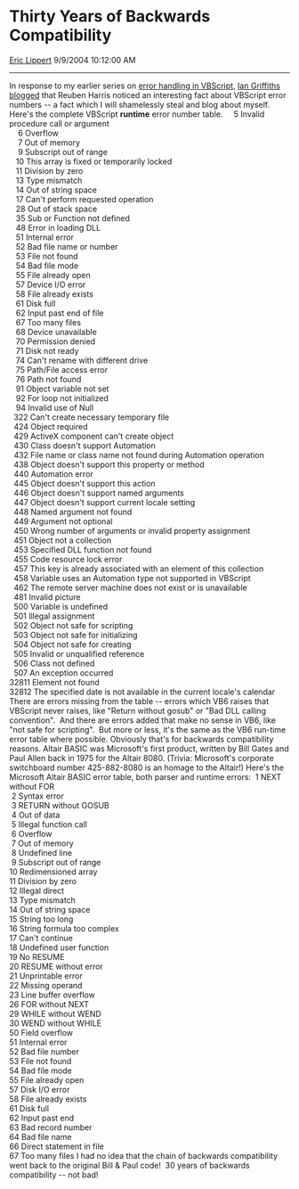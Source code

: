 <div id="page">

# Thirty Years of Backwards Compatibility

[Eric Lippert](https://social.msdn.microsoft.com/profile/Eric%20Lippert) 9/9/2004 10:12:00 AM

-----

<div id="content">

In response to my earlier series on [error handling in VBScript](http://blogs.msdn.com/ericlippert/archive/2004/08/19/217244.aspx), [<span class="underline">Ian Griffiths blogged</span>](http://www.interact-sw.co.uk/iangblog/2004/09/01/altaircompatible) that Reuben Harris noticed an interesting fact about VBScript error numbers -- a fact which I will shamelessly steal and blog about myself. Here's the complete VBScript **runtime** error number table.     5 Invalid procedure call or argument  
    6 Overflow  
    7 Out of memory  
    9 Subscript out of range  
   10 This array is fixed or temporarily locked  
   11 Division by zero  
   13 Type mismatch  
   14 Out of string space  
   17 Can't perform requested operation  
   28 Out of stack space  
   35 Sub or Function not defined  
   48 Error in loading DLL  
   51 Internal error  
   52 Bad file name or number  
   53 File not found  
   54 Bad file mode  
   55 File already open  
   57 Device I/O error  
   58 File already exists  
   61 Disk full  
   62 Input past end of file  
   67 Too many files  
   68 Device unavailable  
   70 Permission denied  
   71 Disk not ready  
   74 Can't rename with different drive  
   75 Path/File access error  
   76 Path not found  
   91 Object variable not set  
   92 For loop not initialized  
   94 Invalid use of Null  
  322 Can't create necessary temporary file  
  424 Object required  
  429 ActiveX component can't create object  
  430 Class doesn't support Automation  
  432 File name or class name not found during Automation operation  
  438 Object doesn't support this property or method  
  440 Automation error  
  445 Object doesn't support this action  
  446 Object doesn't support named arguments  
  447 Object doesn't support current locale setting  
  448 Named argument not found  
  449 Argument not optional  
  450 Wrong number of arguments or invalid property assignment  
  451 Object not a collection  
  453 Specified DLL function not found  
  455 Code resource lock error  
  457 This key is already associated with an element of this collection  
  458 Variable uses an Automation type not supported in VBScript  
  462 The remote server machine does not exist or is unavailable  
  481 Invalid picture  
  500 Variable is undefined  
  501 Illegal assignment  
  502 Object not safe for scripting  
  503 Object not safe for initializing  
  504 Object not safe for creating  
  505 Invalid or unqualified reference  
  506 Class not defined  
  507 An exception occurred  
32811 Element not found  
32812 The specified date is not available in the current locale's calendar There are errors missing from the table -- errors which VB6 raises that VBScript never raises, like "Return without gosub" or "Bad DLL calling convention".  And there are errors added that make no sense in VB6, like "not safe for scripting".  But more or less, it's the same as the VB6 run-time error table where possible. Obviously that's for backwards compatibility reasons. Altair BASIC was Microsoft's first product, written by Bill Gates and Paul Allen back in 1975 for the Altair 8080. (Trivia: Microsoft's corporate switchboard number 425-882-8080 is an homage to the Altair\!) Here's the Microsoft Altair BASIC error table, both parser and runtime errors:  1 NEXT without FOR  
 2 Syntax error  
 3 RETURN without GOSUB  
 4 Out of data  
 5 Illegal function call  
 6 Overflow  
 7 Out of memory  
 8 Undefined line  
 9 Subscript out of range  
10 Redimensioned array  
11 Division by zero  
12 Illegal direct  
13 Type mismatch  
14 Out of string space  
15 String too long  
16 String formula too complex  
17 Can't continue  
18 Undefined user function  
19 No RESUME  
20 RESUME without error  
21 Unprintable error  
22 Missing operand  
23 Line buffer overflow  
26 FOR without NEXT  
29 WHILE without WEND  
30 WEND without WHILE  
50 Field overflow  
51 Internal error  
52 Bad file number  
53 File not found  
54 Bad file mode  
55 File already open  
57 Disk I/O error  
58 File already exists  
61 Disk full  
62 Input past end  
63 Bad record number  
64 Bad file name  
66 Direct statement in file  
67 Too many files I had no idea that the chain of backwards compatibility went back to the original Bill & Paul code\!  30 years of backwards compatibility -- not bad\!

</div>

</div>

